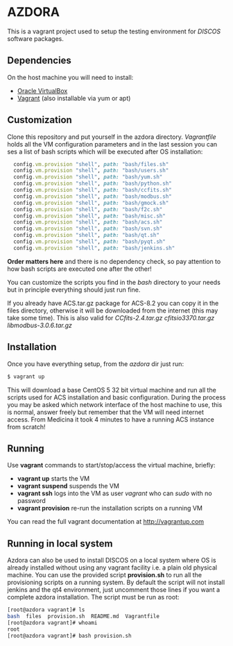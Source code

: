 # AZDORA

This is a vagrant project used to setup the testing environment for *DISCOS* software packages. 

## Dependencies

On the host machine you will need to install:

  * [Oracle VirtualBox](https://www.virtualbox.org/)
  * [Vagrant](https://www.vagrantup.com/) (also installable via yum or apt)

## Customization

Clone this repository and put yourself in the azdora directory. 
*Vagrantfile* holds all the VM configuration parameters and in the last
session you can ses a list of bash scripts which will be executed after
OS installation:

```ruby
  config.vm.provision "shell", path: "bash/files.sh"
  config.vm.provision "shell", path: "bash/users.sh"
  config.vm.provision "shell", path: "bash/yum.sh"
  config.vm.provision "shell", path: "bash/python.sh"
  config.vm.provision "shell", path: "bash/ccfits.sh"
  config.vm.provision "shell", path: "bash/modbus.sh"
  config.vm.provision "shell", path: "bash/gmock.sh"
  config.vm.provision "shell", path: "bash/f2c.sh"
  config.vm.provision "shell", path: "bash/misc.sh"
  config.vm.provision "shell", path: "bash/acs.sh"
  config.vm.provision "shell", path: "bash/svn.sh"
  config.vm.provision "shell", path: "bash/qt.sh"
  config.vm.provision "shell", path: "bash/pyqt.sh"
  config.vm.provision "shell", path: "bash/jenkins.sh"
```

**Order matters here** and there is no dependency check, so pay attention
to how bash scripts are executed one after the other! 

You can customize the scripts you find in
the *bash* directory to your needs but in principle everything
should just run fine.

If you already have ACS.tar.gz package for ACS-8.2 you can copy it in the files directory, otherwise it will be downloaded from the internet (this may take some time). This is also valid for *CCfits-2.4.tar.gz  cfitsio3370.tar.gz libmodbus-3.0.6.tar.gz*

## Installation

Once you have everything setup, from the *azdora* dir just run:

```bash
$ vagrant up 
```

This will download a base CentOS 5 32 bit virtual machine and run all the scripts used for ACS installation and basic configuration.
During the process you may be asked which network interface of the host machine to use, this is normal, answer freely but remember that the VM will need internet access. From Medicina it took 4 minutes to have a running ACS instance from scratch!

## Running

Use **vagrant** commands to start/stop/access the virtual machine, briefly:

  * **vagrant up** starts the VM
  * **vagrant suspend** suspends the VM
  * **vagrant ssh** logs into the VM as user *vagrant* who can *sudo* with no password
  * **vagrant provision** re-run the installation scripts on a running VM

You can read the full vagrant documentation at http://vagrantup.com

## Running in local system
Azdora can also be used to install DISCOS on a local system where OS is already installed without using
any vagrant facility i.e. a plain old physical machine.
You can use the provided script  **provision.sh** to run all the provisioning scripts on a running system. By default the script will not install jenkins and the qt4 environment, just uncomment those lines if you want a complete azdora installation. 
The script must be run as root:

```bash
[root@azdora vagrant]# ls
bash  files  provision.sh  README.md  Vagrantfile
[root@azdora vagrant]# whoami
root
[root@azdora vagrant]# bash provision.sh 
```


